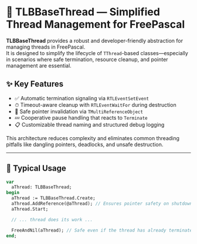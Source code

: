 # 🔧 TLBBaseThread — Simplified Thread Management for FreePascal

**TLBBaseThread** provides a robust and developer-friendly abstraction for managing threads in FreePascal.  
It is designed to simplify the lifecycle of `TThread`-based classes—especially in scenarios where safe termination, resource cleanup, and pointer management are essential.

## ✨ Key Features

- ✅ Automatic termination signaling via `RTLEventSetEvent`
- ⏱ Timeout-aware cleanup with `RTLEventWaitFor` during destruction
- 🧹 Safe pointer invalidation via `TMultiReferenceObject`
- 💤 Cooperative pause handling that reacts to `Terminate`
- 📋 Customizable thread naming and structured debug logging

This architecture reduces complexity and eliminates common threading pitfalls like dangling pointers, deadlocks, and unsafe destruction.

---

## 🚀 Typical Usage

```pascal
var
  aThread: TLBBaseThread;
begin
  aThread := TLBBaseThread.Create;
  aThread.AddReference(@aThread); // Ensures pointer safety on shutdown
  aThread.Start;

  // ... thread does its work ...

  FreeAndNil(aThread); // Safe even if the thread has already terminated
end;

